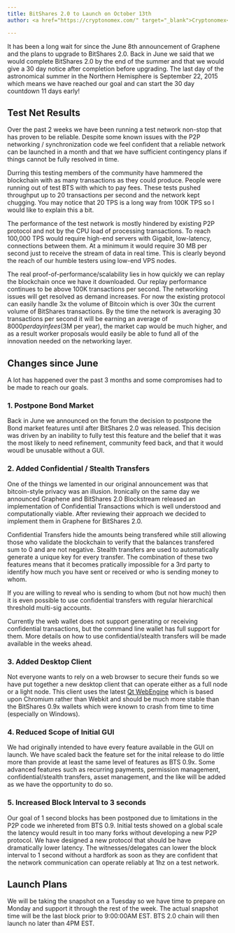 ```yaml
---
title: BitShares 2.0 to Launch on October 13th
author: <a href="https://cryptonomex.com/" target="_blank">Cryptonomex</a>

---
```



It has been a long wait for since the June 8th announcement of Graphene and the plans to upgrade to BitShares 2.0.
Back in June we said that we would complete BitShares 2.0 by the end of the summer and that we would give a 30
day notice after completion before upgrading.   The last day of the astronomical summer in the Northern Hemisphere
is September 22, 2015 which means we have reached our goal and can start the 30 day countdown 11 days early!

<!--more-->

## Test Net Results 

Over the past 2 weeks we have been running a test network non-stop that has proven to be reliable.  Despite some
known issues with the P2P networking / synchronization code we feel confident that a reliable network can be
launched in a month and that we have sufficient contingency plans if things cannot be fully resolved in time.

Durring this testing members of the community have hammered the blockchain with as many transactions as they could
produce.  People were running out of test BTS with which to pay fees.   These tests pushed throughput up to 20 
transactions per second and the network kept chugging.   You may notice that 20 TPS is a long way from 100K TPS so 
I would like to explain this a bit.   

The performance of the test network is mostly hindered by existing P2P protocol and not by the CPU load of
processing transactions.  To reach 100,000 TPS would require high-end servers with Gigabit, low-latency, connections
between them.   At a minimum it would require 30 MB per second just to receive the stream of data in real time.
This is clearly beyond the reach of our humble testers using low-end VPS nodes.    

The real proof-of-performance/scalability lies in how quickly we can replay the blockchain once we have it 
downloaded.   Our replay performance continues to be above 100K transactions per second.  The networking issues
will get resolved as demand increases.  For now the existing protocol can easily handle 3x the volume of Bitcoin
which is over 30x the current volume of BitShares transactions.   By the time the network is averaging 30
transactions per second it will be earning an average of $8000 per day in fees ($3M per year), the market cap
would be much higher, and as a result worker proposals would easily be able to fund all of the innovation needed
on the networking layer.


## Changes since June

A lot has happened over the past 3 months and some compromises had to be made to reach our goals.

### 1.  Postpone Bond Market 

Back in June we announced on the forum the decision to postpone the Bond market features until after BitShares 2.0 was released.  This
decision was driven by an inability to fully test this feature and the belief that it was the most likely to need
refinement, community feed back, and that it would woudl be unusable without a GUI.

### 2. Added Confidential / Stealth Transfers 

One of the things we lamented in our original announcement was that bitcoin-style privacy was an illusion.  Ironically on the
same day we announced Graphene and BitShares 2.0 Blockstream released an implementation of Confidential Transactions
which is well understood and computationally viable.   After reviewing their approach we decided to implement them 
in Graphene for BitShares 2.0.    

Confidential Transfers hide the amounts being transfered while still allowing those who validate the blockchain
to verify that the balances transfered sum to 0 and are not negative.  Stealth transfers are used to automatically
generate a unique key for every transfer.  The combination of these two features means that it becomes pratically
impossible for a 3rd party to identify how much you have sent or received or who is sending money to whom.  

If you are willing to reveal who is sending to whom (but not how much) then it is even possible to use confidential
transfers with regular hierarchical threshold multi-sig accounts.  

Currently the web wallet does not support generating or receiving confidential transactions, but the command line wallet
has full support for them.   More details on how to use confidential/stealth transfers will be made available in the
weeks ahead.  

### 3. Added Desktop Client

Not everyone wants to rely on a web browser to secure their funds so we have put together a new desktop client that
can operate either as a full node or a light node.   This client uses the latest [Qt WebEngine](https://wiki.qt.io/QtWebEngine) 
which is based upon Chromium rather than Webkit and should be much more stable than the BitShares 0.9x wallets which
were known to crash from time to time (especially on Windows).  

### 4.  Reduced Scope of Initial GUI

We had originally intended to have every feature available in the GUI on launch.  We have scaled back the feature
set for the inital release to do little more than provide at least the same level of features as BTS 0.9x.  Some
advanced features such as recurring payments, permission management, confidential/stealth transfers, asset management,
and the like will be added as we have the opportunity to do so.

### 5.  Increased Block Interval to 3 seconds

Our goal of 1 second blocks has been postponed due to limitations in the P2P code we inhereted from BTS 0.9. 
Initial tests showed on a global scale the latency would result in too many forks without developing a new P2P
protocol.   We have designed a new protocol that should be have dramatically lower latency.  The witnesses/delegates
can lower the block interval to 1 second without a hardfork as soon as they are confident that the network communication
can operate reliably at 1hz on a test network.

## Launch Plans

We will be taking the snapshot on a Tuesday so we have time to prepare on Monday and support 
it through the rest of the week.   The actual snapshot time will be the last block prior to 9:00:00AM EST. BTS 2.0
chain will then launch no later than 4PM EST.  



